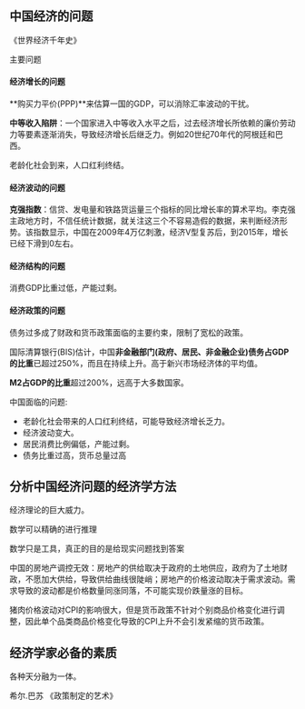## 中国经济的问题

《世界经济千年史》

主要问题

#### 经济增长的问题

**购买力平价(PPP)**来估算一国的GDP，可以消除汇率波动的干扰。


**中等收入陷阱**：一个国家进入中等收入水平之后，过去经济增长所依赖的廉价劳动力等要素逐渐消失，导致经济增长后继乏力。例如20世纪70年代的阿根廷和巴西。

老龄化社会到来，人口红利终结。

#### 经济波动的问题

**克强指数**：信贷、发电量和铁路货运量三个指标的同比增长率的算术平均。李克强主政地方时，不信任统计数据，就关注这三个不容易造假的数据，来判断经济形势。该指数显示，中国在2009年4万亿刺激，经济V型复苏后，到2015年，增长已经下滑到0左右。


#### 经济结构的问题

消费GDP比重过低，产能过剩。

#### 经济政策的问题

债务过多成了财政和货币政策面临的主要约束，限制了宽松的政策。

国际清算银行(BIS)估计，中国**非金融部门(政府、居民、非金融企业)债务占GDP的比重**已超过250%，而且在持续上升。高于新兴市场经济体的平均值。

**M2占GDP的比重**超过200%，远高于大多数国家。


中国面临的问题:
+ 老龄化社会带来的人口红利终结，可能导致经济增长乏力。
+ 经济波动变大。
+ 居民消费比例偏低，产能过剩。
+ 债务比重过高，货币总量过高



## 分析中国经济问题的经济学方法


经济理论的巨大威力。

数学可以精确的进行推理

数学只是工具，真正的目的是给现实问题找到答案

中国的房地产调控无效：房地产的供给取决于政府的土地供应，政府为了土地财政，不愿加大供给，导致供给曲线很陡峭；房地产的价格波动取决于需求波动。需求导致的波动都是价格数量同涨同落，不可能实现价跌量涨的目标。

猪肉价格波动对CPI的影响很大，但是货币政策不针对个别商品价格变化进行调整，因此单个品类商品价格变化导致的CPI上升不会引发紧缩的货币政策。


## 经济学家必备的素质

各种天分融为一体。

希尔.巴苏 《政策制定的艺术》



